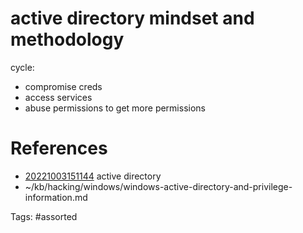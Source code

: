 # active directory  mindset and methodology
cycle:
- compromise creds
- access services
- abuse permissions to get more permissions

# References
- [20221003151144](/zet/20221003151144/) active directory 
- ~/kb/hacking/windows/windows-active-directory-and-privilege-information.md

Tags:
    #assorted

